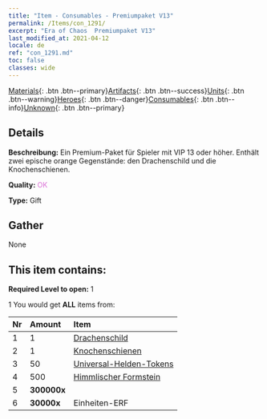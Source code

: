 ```yaml
---
title: "Item - Consumables - Premiumpaket V13"
permalink: /Items/con_1291/
excerpt: "Era of Chaos  Premiumpaket V13"
last_modified_at: 2021-04-12
locale: de
ref: "con_1291.md"
toc: false
classes: wide
---
```

 [Materials](/de/Items/){: .btn .btn--primary}[Artifacts](/de/Items/Artifacts/){: .btn .btn--success}[Units](/de/Items/Units/){: .btn .btn--warning}[Heroes](/de/Items/Heroes/){: .btn .btn--danger}[Consumables](/de/Items/Consumables/){: .btn .btn--info}[Unknown](/de/Items/Unknown/){: .btn .btn--primary}

## Details
 **Beschreibung:** Ein Premium-Paket für Spieler mit VIP 13 oder höher. Enthält zwei epische orange Gegenstände: den Drachenschild und die Knochenschienen.

 **Quality:** <span style="color: #DA70D6">OK</span>

 **Type:** Gift

## Gather

  None

## This item contains:

 **Required Level to open:** 1

 1 You would get **ALL** items  from:

  | Nr | Amount |     Item    |
  |:---|:-------|:------------|
  | 1 | 1 | [Drachenschild](/de/Items/art_144/) | 
  | 2 | 1 | [Knochenschienen](/de/Items/art_145/) | 
  | 3 | 50 | [Universal-Helden-Tokens](/de/Items/her_358/) | 
  | 4 | 500 | [Himmlischer Formstein](/de/Items/art_188/) | 
  | 5 |  **300000x** | <i class="fas fa-coins"/> |  | 
  | 6 |  **30000x** | Einheiten-ERF |  | 
